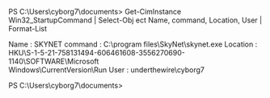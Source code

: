 PS C:\Users\cyborg7\documents> Get-CimInstance Win32_StartupCommand | Select-Obj
ect Name, command, Location, User | Format-List 


Name     : SKYNET
command  : C:\program files\SkyNet\skynet.exe
Location : HKU\S-1-5-21-758131494-606461608-3556270690-1140\SOFTWARE\Microsoft\
           Windows\CurrentVersion\Run
User     : underthewire\cyborg7



PS C:\Users\cyborg7\documents> 

